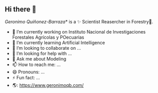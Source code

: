## Hi there 👋


*Geronimo Quiñonez-Barraza** is a ✨ Scientist Reasercher in Forestry🌲.

- 🔭 I’m currently working on Instituto Nacional de Investigaciones Forestales Agrícolas y POecuarias
- 🌱 I’m currently learning Artificial Intelligence
- 👯 I’m looking to collaborate on ...
- 🤔 I’m looking for help with ...
- 💬 Ask me about Modeling
- 📫 How to reach me: ...
- 😄 Pronouns: ...
- ⚡ Fun fact: ...
- 🌎: https://www.geronimoqb.com/

